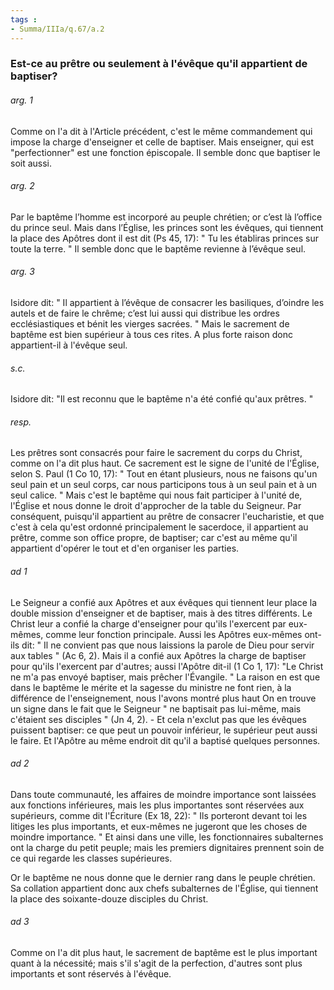 ```yaml
---
tags : 
- Summa/IIIa/q.67/a.2
---
```


### Est-ce au prêtre ou seulement à l'évêque qu'il appartient de baptiser?

###### arg. 1
Comme on l'a dit à l'Article précédent, c'est le même commandement qui impose la charge d'enseigner et celle de baptiser. Mais enseigner, qui est "perfectionner" est une fonction épiscopale. Il semble donc que baptiser le soit aussi. 

###### arg. 2
Par le baptême l’homme est incorporé au peuple chrétien; or c’est là l’office du prince seul. Mais dans l’Église, les princes sont les évêques, qui tiennent la place des Apôtres dont il est dit (Ps 45, 17): " Tu les établiras princes sur toute la terre. " Il semble donc que le baptême revienne à l’évêque seul. 

###### arg. 3
Isidore dit: " Il appartient à l’évêque de consacrer les basiliques, d’oindre les autels et de faire le chrême; c’est lui aussi qui distribue les ordres ecclésiastiques et bénit les vierges sacrées. " Mais le sacrement de baptême est bien supérieur à tous ces rites. A plus forte raison donc appartient-il à l'évêque seul. 

###### s.c.
Isidore dit: "Il est reconnu que le baptême n'a été confié qu'aux prêtres. " 

###### resp.
Les prêtres sont consacrés pour faire le sacrement du corps du Christ, comme on l'a dit plus haut. Ce sacrement est le signe de l'unité de l'Église, selon S. Paul (1 Co 10, 17): " Tout en étant plusieurs, nous ne faisons qu'un seul pain et un seul corps, car nous participons tous à un seul pain et à un seul calice. " Mais c'est le baptême qui nous fait participer à l'unité de, l'Église et nous donne le droit d'approcher de la table du Seigneur. Par conséquent, puisqu'il appartient au prêtre de consacrer l'eucharistie, et que c'est à cela qu'est ordonné principalement le sacerdoce, il appartient au prêtre, comme son office propre, de baptiser; car c'est au même qu'il appartient d'opérer le tout et d'en organiser les parties. 

###### ad 1
Le Seigneur a confié aux Apôtres et aux évêques qui tiennent leur place la double mission d'enseigner et de baptiser, mais à des titres différents. Le Christ leur a confié la charge d'enseigner pour qu'ils l'exercent par eux-mêmes, comme leur fonction principale. Aussi les Apôtres eux-mêmes ont-ils dit: " Il ne convient pas que nous laissions la parole de Dieu pour servir aux tables " (Ac 6, 2). Mais il a confié aux Apôtres la charge de baptiser pour qu'ils l'exercent par d'autres; aussi l'Apôtre dit-il (1 Co 1, 17): "Le Christ ne m'a pas envoyé baptiser, mais prêcher l'Évangile. " La raison en est que dans le baptême le mérite et la sagesse du ministre ne font rien, à la différence de l'enseignement, nous l'avons montré plus haut On en trouve un signe dans le fait que le Seigneur " ne baptisait pas lui-même, mais c'étaient ses disciples " (Jn 4, 2). - Et cela n'exclut pas que les évêques puissent baptiser: ce que peut un pouvoir inférieur, le supérieur peut aussi le faire. Et l'Apôtre au même endroit dit qu'il a baptisé quelques personnes. 

###### ad 2
Dans toute communauté, les affaires de moindre importance sont laissées aux fonctions inférieures, mais les plus importantes sont réservées aux supérieurs, comme dit l'Écriture (Ex 18, 22): " Ils porteront devant toi les litiges les plus importants, et eux-mêmes ne jugeront que les choses de moindre importance. " Et ainsi dans une ville, les fonctionnaires subalternes ont la charge du petit peuple; mais les premiers dignitaires prennent soin de ce qui regarde les classes supérieures. 

Or le baptême ne nous donne que le dernier rang dans le peuple chrétien. Sa collation appartient donc aux chefs subalternes de l'Église, qui tiennent la place des soixante-douze disciples du Christ. 

###### ad 3
Comme on l'a dit plus haut, le sacrement de baptême est le plus important quant à la nécessité; mais s'il s'agit de la perfection, d'autres sont plus importants et sont réservés à l'évêque. 

